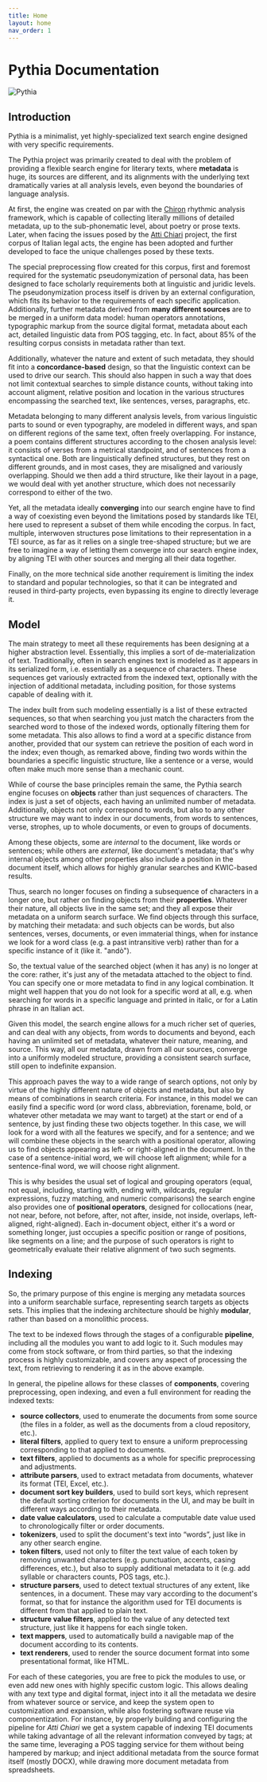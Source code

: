 ```yaml
---
title: Home
layout: home
nav_order: 1
---
```


# Pythia Documentation

![Pythia](img/pythia-400.png)

## Introduction

Pythia is a minimalist, yet highly-specialized text search engine designed with very specific requirements.

The Pythia project was primarily created to deal with the problem of providing a flexible search engine for literary texts, where **metadata** is huge, its sources are different, and its alignments with the underlying text dramatically varies at all analysis levels, even beyond the boundaries of language analysis.

At first, the engine was created on par with the [Chiron](https://myrmex.github.io/overview/chiron) rhythmic analysis framework, which is capable of collecting literally millions of detailed metadata, up to the sub-phonematic level, about poetry or prose texts. Later, when facing the issues posed by the [Atti Chiari](https://attichiari.unige.it) project, the first corpus of Italian legal acts, the engine has been adopted and further developed to face the unique challenges posed by these texts.

The special preprocessing flow created for this corpus, first and foremost required for the systematic pseudonymization of personal data, has been designed to face scholarly requirements both at linguistic and juridic levels. The pseudonymization process itself is driven by an external configuration, which fits its behavior to the requirements of each specific application. Additionally, further metadata derived from **many different sources** are to be merged in a uniform data model: human operators annotations, typographic markup from the source digital format, metadata about each act, detailed linguistic data from POS tagging, etc. In fact, about 85% of the resulting corpus consists in metadata rather than text.

Additionally, whatever the nature and extent of such metadata, they should fit into a **concordance-based** design, so that the linguistic context can be used to drive our search. This should also happen in such a way that does not limit contextual searches to simple distance counts, without taking into account aligment, relative position and location in the various structures encompassing the searched text, like sentences, verses, paragraphs, etc.

Metadata belonging to many different analysis levels, from various linguistic parts to sound or even typography, are modeled in different ways, and span on different regions of the same text, often freely overlapping. For instance, a poem contains different structures according to the chosen analysis level: it consists of verses from a metrical standpoint, and of sentences from a syntactical one. Both are linguistically defined structures, but they rest on different grounds, and in most cases, they are misaligned and variously overlapping. Should we then add a third structure, like their layout in a page, we would deal with yet another structure, which does not necessarily correspond to either of the two.

Yet, all the metadata ideally **converging** into our search engine have to find a way of coexisting even beyond the limitations posed by standards like TEI, here used to represent a subset of them while encoding the corpus. In fact, multiple, interwoven structures pose limitations to their representation in a TEI source, as far as it relies on a single tree-shaped structure; but we are free to imagine a way of letting them converge into our search engine index, by aligning TEI with other sources and merging all their data together.

Finally, on the more technical side another requirement is limiting the index to standard and popular technologies, so that it can be integrated and reused in third-party projects, even bypassing its engine to directly leverage it.

## Model

The main strategy to meet all these requirements has been designing at a higher abstraction level. Essentially, this implies a sort of de-materialization of text. Traditionally, often in search engines text is modeled as it appears in its serialized form, i.e. essentially as a sequence of characters. These sequences get variously extracted from the indexed text, optionally with the injection of additional metadata, including position, for those systems capable of dealing with it.

The index built from such modeling essentially is a list of these extracted sequences, so that when searching you just match the characters from the searched word to those of the indexed words, optionally filtering them for some metadata. This also allows to find a word at a specific distance from another, provided that our system can retrieve the position of each word in the index; even though, as remarked above, finding two words within the boundaries a specific linguistic structure, like a sentence or a verse, would often make much more sense than a mechanic count.

While of course the base principles remain the same, the Pythia search engine focuses on **objects** rather than just sequences of characters. The index is just a set of objects, each having an unlimited number of metadata. Additionally, objects not only correspond to words, but also to any other structure we may want to index in our documents, from words to sentences, verse, strophes, up to whole documents, or even to groups of documents.

Among these objects, some are _internal_ to the document, like words or sentences; while others are _external_, like document's metadata; that's why internal objects among other properties also include a position in the document itself, which allows for highly granular searches and KWIC-based results.

Thus, search no longer focuses on finding a subsequence of characters in a longer one, but rather on finding objects from their **properties**. Whatever their nature, all objects live in the same set; and they all expose their metadata on a uniform search surface. We find objects through this surface, by matching their metadata: and such objects can be words, but also sentences, verses, documents, or even immaterial things, when for instance we look for a word class (e.g. a past intransitive verb) rather than for a specific instance of it (like it. "andò").

So, the textual value of the searched object (when it has any) is no longer at the core: rather, it's just any of the metadata attached to the object to find. You can specify one or more metadata to find in any logical combination. It might well happen that you do not look for a specific word at all, e.g. when searching for words in a specific language and printed in italic, or for a Latin phrase in an Italian act.

Given this model, the search engine allows for a much richer set of queries, and can deal with any objects, from words to documents and beyond, each having an unlimited set of metadata, whatever their nature, meaning, and source. This way, all our metadata, drawn from all our sources, converge into a uniformly modeled structure, providing a consistent search surface, still open to indefinite expansion.

This approach paves the way to a wide range of search options, not only by virtue of the highly different nature of objects and metadata, but also by means of combinations in search criteria. For instance, in this model we can easily find a specific word (or word class, abbreviation, forename, bold, or whatever other metadata we may want to target) at the start or end of a sentence, by just finding these two objects together. In this case, we will look for a word with all the features we specify, and for a sentence; and we will combine these objects in the search with a positional operator, allowing us to find objects appearing as left- or right-aligned in the document. In the case of a sentence-initial word, we will choose left alignment; while for a sentence-final word, we will choose right alignment.

This is why besides the usual set of logical and grouping operators (equal, not equal, including, starting with, ending with, wildcards, regular expressions, fuzzy matching, and numeric comparisons) the search engine also provides one of **positional operators**, designed for collocations (near, not near, before, not before, after, not after, inside, not inside, overlaps, left-aligned, right-aligned). Each in-document object, either it's a word or something longer, just occupies a specific position or range of positions, like segments on a line; and the purpose of such operators is right to geometrically evaluate their relative alignment of two such segments.

## Indexing

So, the primary purpose of this engine is merging any metadata sources into a uniform searchable surface, representing search targets as objects sets. This implies that the indexing architecture should be highly **modular**, rather than based on a monolithic process.

The text to be indexed flows through the stages of a configurable **pipeline**, including all the modules you want to add logic to it. Such modules may come from stock software, or from third parties, so that the indexing process is highly customizable, and covers any aspect of processing the text, from retrieving to rendering it as in the above example.

In general, the pipeline allows for these classes of **components**, covering preprocessing, open indexing, and even a full environment for reading the indexed texts:

- **source collectors**, used to enumerate the documents from some source (the files in a folder, as well as the documents from a cloud repository, etc.).
- **literal filters**, applied to query text to ensure a uniform preprocessing corresponding to that applied to documents.
- **text filters**, applied to documents as a whole for specific preprocessing and adjustments.
- **attribute parsers**, used to extract metadata from documents, whatever its format (TEI, Excel, etc.).
- **document sort key builders**, used to build sort keys, which represent the default sorting criterion for documents in the UI, and may be built in different ways according to their metadata.
- **date value calculators**, used to calculate a computable date value used to chronologically filter or order documents.
- **tokenizers**, used to split the document's text into “words”, just like in any other search engine.
- **token filters**, used not only to filter the text value of each token by removing unwanted characters (e.g. punctuation, accents, casing differences, etc.), but also to supply additional metadata to it (e.g. add syllable or characters counts, POS tags, etc.).
- **structure parsers**, used to detect textual structures of any extent, like sentences, in a document. These may vary according to the document's format, so that for instance the algorithm used for TEI documents is different from that applied to plain text.
- **structure value filters**, applied to the value of any detected text structure, just like it happens for each single token.
- **text mappers**, used to automatically build a navigable map of the document according to its contents.
- **text renderers**, used to render the source document format into some presentational format, like HTML.

For each of these categories, you are free to pick the modules to use, or even add new ones with highly specific custom logic. This allows dealing with any text type and digital format, inject into it all the metadata we desire from whatever source or service, and keep the system open to customization and expansion, while also fostering software reuse via componentization. For instance, by properly building and configuring the pipeline for _Atti Chiari_ we get a system capable of indexing TEI documents while taking advantage of all the relevant information conveyed by tags; at the same time, leveraging a POS tagging service for them without being hampered by markup; and inject additional metadata from the source format itself (mostly DOCX), while drawing more document metadata from spreadsheets.
